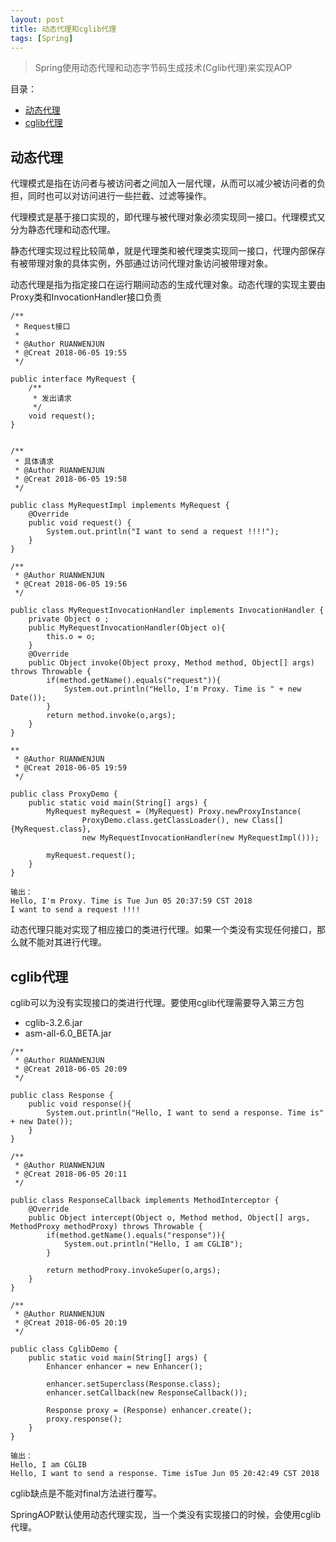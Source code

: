 ```yaml
---
layout: post
title: 动态代理和cglib代理
tags: [Spring]
---
```

> Spring使用动态代理和动态字节码生成技术(Cglib代理)来实现AOP

目录：
* [动态代理](#动态代理)
* [cglib代理](#cglib代理)

## 动态代理

代理模式是指在访问者与被访问者之间加入一层代理，从而可以减少被访问者的负担，同时也可以对访问进行一些拦截、过滤等操作。

代理模式是基于接口实现的，即代理与被代理对象必须实现同一接口。代理模式又分为静态代理和动态代理。

静态代理实现过程比较简单，就是代理类和被代理类实现同一接口，代理内部保存有被带理对象的具体实例，外部通过访问代理对象访问被带理对象。

动态代理是指为指定接口在运行期间动态的生成代理对象。动态代理的实现主要由Proxy类和InvocationHandler接口负责
```
/**
 * Request接口
 *
 * @Author RUANWENJUN
 * @Creat 2018-06-05 19:55
 */

public interface MyRequest {
    /**
     * 发出请求
     */
    void request();
}


/**
 * 具体请求
 * @Author RUANWENJUN
 * @Creat 2018-06-05 19:58
 */

public class MyRequestImpl implements MyRequest {
    @Override
    public void request() {
        System.out.println("I want to send a request !!!!");
    }
}

/**
 * @Author RUANWENJUN
 * @Creat 2018-06-05 19:56
 */

public class MyRequestInvocationHandler implements InvocationHandler {
    private Object o ;
    public MyRequestInvocationHandler(Object o){
        this.o = o;
    }
    @Override
    public Object invoke(Object proxy, Method method, Object[] args) throws Throwable {
        if(method.getName().equals("request")){
            System.out.println("Hello, I'm Proxy. Time is " + new Date());
        }
        return method.invoke(o,args);
    }
}

**
 * @Author RUANWENJUN
 * @Creat 2018-06-05 19:59
 */

public class ProxyDemo {
    public static void main(String[] args) {
        MyRequest myRequest = (MyRequest) Proxy.newProxyInstance(
                ProxyDemo.class.getClassLoader(), new Class[]{MyRequest.class},
                new MyRequestInvocationHandler(new MyRequestImpl()));

        myRequest.request();
    }
}

输出：
Hello, I'm Proxy. Time is Tue Jun 05 20:37:59 CST 2018
I want to send a request !!!!
```
动态代理只能对实现了相应接口的类进行代理。如果一个类没有实现任何接口，那么就不能对其进行代理。


## cglib代理

cglib可以为没有实现接口的类进行代理。要使用cglib代理需要导入第三方包
- cglib-3.2.6.jar
- asm-all-6.0_BETA.jar

```
/**
 * @Author RUANWENJUN
 * @Creat 2018-06-05 20:09
 */

public class Response {
    public void response(){
        System.out.println("Hello, I want to send a response. Time is" + new Date());
    }
}

/**
 * @Author RUANWENJUN
 * @Creat 2018-06-05 20:11
 */

public class ResponseCallback implements MethodInterceptor {
    @Override
    public Object intercept(Object o, Method method, Object[] args, MethodProxy methodProxy) throws Throwable {
        if(method.getName().equals("response")){
            System.out.println("Hello, I am CGLIB");
        }

        return methodProxy.invokeSuper(o,args);
    }
}

/**
 * @Author RUANWENJUN
 * @Creat 2018-06-05 20:19
 */

public class CglibDemo {
    public static void main(String[] args) {
        Enhancer enhancer = new Enhancer();

        enhancer.setSuperclass(Response.class);
        enhancer.setCallback(new ResponseCallback());

        Response proxy = (Response) enhancer.create();
        proxy.response();
    }
}

输出：
Hello, I am CGLIB
Hello, I want to send a response. Time isTue Jun 05 20:42:49 CST 2018
```

cglib缺点是不能对final方法进行覆写。

SpringAOP默认使用动态代理实现，当一个类没有实现接口的时候，会使用cglib代理。
